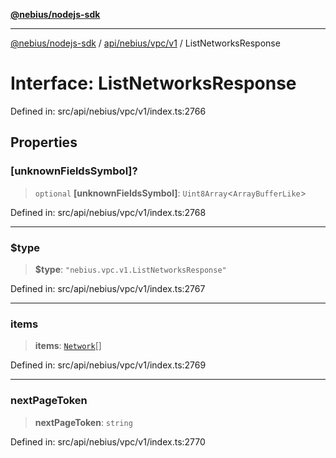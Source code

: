 [**@nebius/nodejs-sdk**](../../../../../README.md)

***

[@nebius/nodejs-sdk](../../../../../README.md) / [api/nebius/vpc/v1](../README.md) / ListNetworksResponse

# Interface: ListNetworksResponse

Defined in: src/api/nebius/vpc/v1/index.ts:2766

## Properties

### \[unknownFieldsSymbol\]?

> `optional` **\[unknownFieldsSymbol\]**: `Uint8Array`\<`ArrayBufferLike`\>

Defined in: src/api/nebius/vpc/v1/index.ts:2768

***

### $type

> **$type**: `"nebius.vpc.v1.ListNetworksResponse"`

Defined in: src/api/nebius/vpc/v1/index.ts:2767

***

### items

> **items**: [`Network`](Network.md)[]

Defined in: src/api/nebius/vpc/v1/index.ts:2769

***

### nextPageToken

> **nextPageToken**: `string`

Defined in: src/api/nebius/vpc/v1/index.ts:2770
